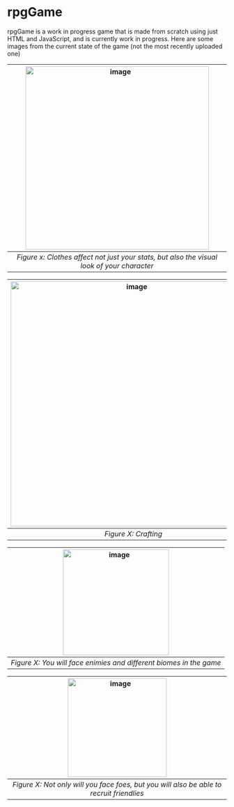 # rpgGame
rpgGame is a work in progress game that is made from scratch using just HTML and JavaScript, and is currently work in progress. Here are some images from the current state of the game (not the most recently uploaded one)


|<img width="421" alt="image" src="https://github.com/Gunmy/rpgGame/assets/99408493/ed37ce20-7ad2-4246-b8d2-bac51bce65f4">|
|:--:|
|*Figure x: Clothes affect not just your stats, but also the visual look of your character*|


|<img width="563" alt="image" src="https://github.com/Gunmy/rpgGame/assets/99408493/df05e959-de1c-4afc-9db2-f34fde00bbfe">|
|:--:|
|*Figure X: Crafting*|

|<img width="243" alt="image" src="https://github.com/Gunmy/rpgGame/assets/99408493/b0c48116-150d-45cd-b88c-571ddc4d46dc">|
|:--:|
|*Figure X: You will face enimies and different biomes in the game*|

|<img width="227" alt="image" src="https://github.com/Gunmy/rpgGame/assets/99408493/3dcd2bb1-e297-4dde-b049-a7cb03fe73f1">|
|:--:|
|*Figure X: Not only will you face foes, but you will also be able to recruit friendlies*|



